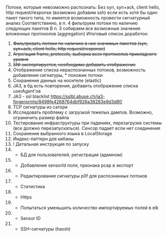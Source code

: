 Потоки, которые невозможно распознать:
Без syn, syn+ack, client hello, http request/response (возможно добавим ssh) 
если есть хотя бы один пакет такого типа, то имеется возможность провести сигнатурный анализ
Соответственно, в п. 4 фильтруем потоки по наличию следующих пакетов
В п. 3 собираем все возможные значения вложенных протоколов (aggregation)
Итоговый список доработок:
1) ~~Фильтровать потоки по наличию в них значимых пакетов (syn, syn+ack, client hello, http request/response)~~
2) ~~Агрегация frame_protocols, выборка всех протоколов прикладного уровня~~
3) ~~SNI экспортируется, необходимо добавить отображение~~
4) Отображение списка нераспознанных потоков, возможность добавления сигнатуры, * похожие потоки
5) Сохранение данных на носителе (elastic)
6) JA3, в бд есть повторения, добавить отображение списка userAgent'ов
7) JA3 - ssl blacklist https://sslbl.abuse.ch/ja3-fingerprints/8498fe4268764dbf926a38283e9d3d8f/
8) TCP сигнатуры из сатори
9) Исследовать проблему с загрузкой тяжелых дампов. Возможно, ограничить размер файла
10) Тестирование инфраструктуры при падениях, перезагрузке системы (все должно перезапускаться). Сенсор падает если нет соединения
11) Сохранение выбранного языка в LocalStorage
12) Индекс-паттерн для кибаны
13) ! Детальная инструкция по запуску
14) * БД для пользователей, регистрация (админом)
15) * Добавление sensorId поля, признака pcap в экспорт
16) * Редактирование сигнатуры p0f для распознанных потоков
17) * Статистика 
18) * Https
19) * Попытаться уменьшить количество импортируемых полей в elk
20) * Sensor ID
21) * SSH-сигнатуры (hassh)
